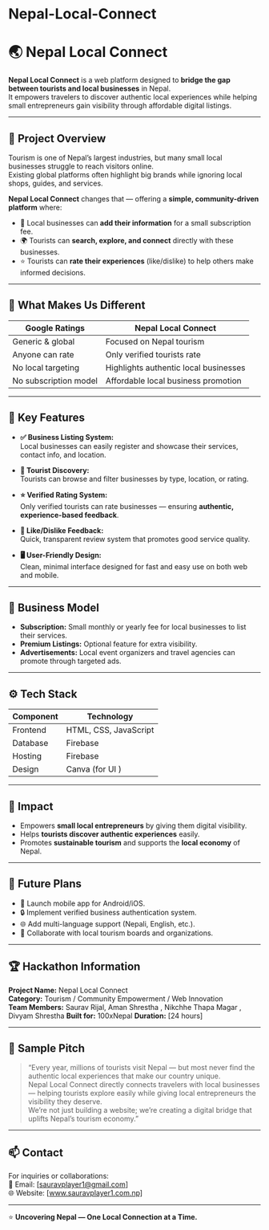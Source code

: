 ﻿# Nepal-Local-Connect

# 🌏 Nepal Local Connect

**Nepal Local Connect** is a web platform designed to **bridge the gap between tourists and local businesses** in Nepal.  
It empowers travelers to discover authentic local experiences while helping small entrepreneurs gain visibility through affordable digital listings.

---

## 🚀 Project Overview

Tourism is one of Nepal’s largest industries, but many small local businesses struggle to reach visitors online.  
Existing global platforms often highlight big brands while ignoring local shops, guides, and services.

**Nepal Local Connect** changes that — offering a **simple, community-driven platform** where:
- 🏪 Local businesses can **add their information** for a small subscription fee.
- 🌍 Tourists can **search, explore, and connect** directly with these businesses.
- ⭐ Tourists can **rate their experiences** (like/dislike) to help others make informed decisions.

---
## 🧠 What Makes Us Different

| Google Ratings         | Nepal Local Connect |
|----------------        |---------------------|
| Generic & global       | Focused on Nepal tourism |
| Anyone can rate        | Only verified tourists rate |
| No local targeting     | Highlights authentic local businesses |
| No subscription model  | Affordable local business promotion |


---

## 🧩 Key Features

- **✅ Business Listing System:**  
  Local businesses can easily register and showcase their services, contact info, and location.

- **📱 Tourist Discovery:**  
  Tourists can browse and filter businesses by type, location, or rating.

- **⭐ Verified Rating System:**  
  Only verified tourists can rate businesses — ensuring **authentic, experience-based feedback**.

- **💬 Like/Dislike Feedback:**  
  Quick, transparent review system that promotes good service quality.

- **🖥️ User-Friendly Design:**  
  Clean, minimal interface designed for fast and easy use on both web and mobile.

---

## 💼 Business Model

- **Subscription:** Small monthly or yearly fee for local businesses to list their services.  
- **Premium Listings:** Optional feature for extra visibility.  
- **Advertisements:** Local event organizers and travel agencies can promote through targeted ads.

---

## ⚙️ Tech Stack

| Component | Technology |
|------------|-------------|
| Frontend | HTML, CSS, JavaScript  |
| Database | Firebase|
| Hosting | Firebase |
| Design |  Canva (for UI ) |

---


## 🌱 Impact

- Empowers **small local entrepreneurs** by giving them digital visibility.  
- Helps **tourists discover authentic experiences** easily.  
- Promotes **sustainable tourism** and supports the **local economy** of Nepal.  

---

## 🧭 Future Plans

- 📱 Launch mobile app for Android/iOS.  
- 🔒 Implement verified business authentication system.  
- 🌐 Add multi-language support (Nepali, English, etc.).  
- 🤝 Collaborate with local tourism boards and organizations.

---

## 🏆 Hackathon Information

**Project Name:** Nepal Local Connect  
**Category:** Tourism / Community Empowerment / Web Innovation  
**Team Members:** Saurav Rijal, Aman Shrestha , Nikchhe Thapa Magar , Divyam Shrestha
**Built for:** 100xNepal
**Duration:** [24 hours]

---

## 💬 Sample Pitch

> “Every year, millions of tourists visit Nepal — but most never find the authentic local experiences that make our country unique.  
> Nepal Local Connect directly connects travelers with local businesses — helping tourists explore easily while giving local entrepreneurs the visibility they deserve.  
> We’re not just building a website; we’re creating a digital bridge that uplifts Nepal’s tourism economy.”

---

## 📫 Contact

For inquiries or collaborations:  
📧 Email: [sauravplayer1@gmail.com]  
🌐 Website: [www.sauravplayer1.com.np]  

---

⭐ **Uncovering Nepal — One Local Connection at a Time.**
